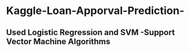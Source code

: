 # Kaggle-Loan-Apporval-Prediction-
## Used Logistic Regression and SVM -Support Vector Machine Algorithms  
